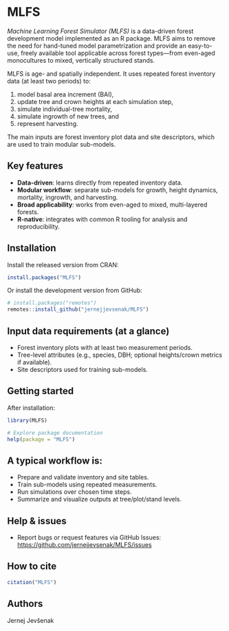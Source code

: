 <!-- README.md is generated from README.Rmd. Please edit that file -->

# MLFS

*Machine Learning Forest Simulator (MLFS)* is a data-driven forest development model implemented as an R package. MLFS aims to remove the need for hand-tuned model parametrization and provide an easy-to-use, freely available tool applicable across forest types—from even-aged monocultures to mixed, vertically structured stands.

MLFS is age- and spatially independent. It uses repeated forest inventory data (at least two periods) to:
1) model basal area increment (BAI),
2) update tree and crown heights at each simulation step,
3) simulate individual-tree mortality,
4) simulate ingrowth of new trees, and
5) represent harvesting.

The main inputs are forest inventory plot data and site descriptors, which are used to train modular sub-models.

## Key features

- **Data-driven**: learns directly from repeated inventory data.
- **Modular workflow**: separate sub-models for growth, height dynamics, mortality, ingrowth, and harvesting.
- **Broad applicability**: works from even-aged to mixed, multi-layered forests.
- **R-native**: integrates with common R tooling for analysis and reproducibility.

## Installation

Install the released version from CRAN:

```r
install.packages("MLFS")
```

Or install the development version from GitHub:

```r
# install.packages("remotes")
remotes::install_github("jernejjevsenak/MLFS")
```

## Input data requirements (at a glance)

- Forest inventory plots with at least two measurement periods.
- Tree-level attributes (e.g., species, DBH; optional heights/crown metrics if available).
- Site descriptors used for training sub-models.

## Getting started

After installation:

```r
library(MLFS)

# Explore package documentation
help(package = "MLFS")
```

## A typical workflow is:

- Prepare and validate inventory and site tables.
- Train sub-models using repeated measurements.
- Run simulations over chosen time steps.
- Summarize and visualize outputs at tree/plot/stand levels.

## Help & issues

- Report bugs or request features via GitHub Issues: https://github.com/jernejjevsenak/MLFS/issues

## How to cite

```r
citation("MLFS")
```

## Authors

Jernej Jevšenak

